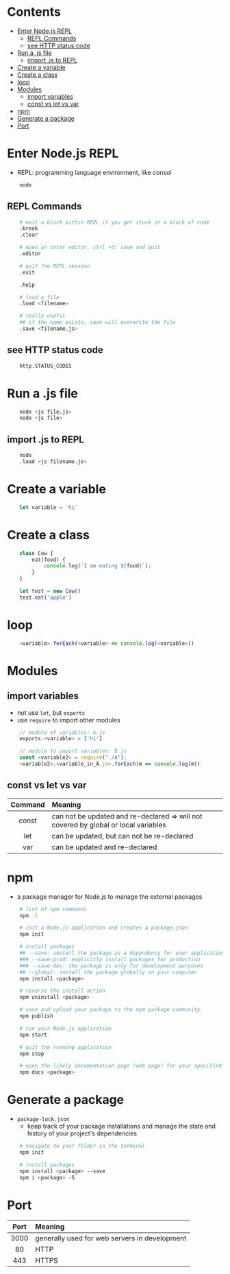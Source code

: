 <!-- omit in toc -->
# Contents
- [Enter Node.js REPL](#enter-nodejs-repl)
  - [REPL Commands](#repl-commands)
  - [see HTTP status code](#see-http-status-code)
- [Run a .js file](#run-a-js-file)
  - [import .js to REPL](#import-js-to-repl)
- [Create a variable](#create-a-variable)
- [Create a class](#create-a-class)
- [loop](#loop)
- [Modules](#modules)
  - [import variables](#import-variables)
  - [const vs let vs var](#const-vs-let-vs-var)
- [npm](#npm)
- [Generate a package](#generate-a-package)
- [Port](#port)



# Enter Node.js REPL
* REPL: programming language environment, like consol
```bash
    node
```
## REPL Commands
```bash
    # exit a block within REPL if you get stuck in a block of code
    .break
    .clear

    # open an inter editor, ctrl +d: save and quit 
    .editor

    # quit the REPL session
    .exit

    .help

    # load a file
    .load <filename>

    # really useful
    ## if the name exists, save will overwrite the file
    .save <filename.js>

```
## see HTTP status code
```bash
    http.STATUS_CODES

```


# Run a .js file
```bash
    node <js file.js>
    node <js file>


```
## import .js to REPL
```bash
    node
    .load <js filename.js>

```

# Create a variable
```javascript
    let variable = 'hi'
```

# Create a class
```javascript
    class Cow {
        eat(food) {
            console.log(`I am eating ${food}`);
        }
    }

    let test = new Cow()
    test.eat('apple')

```

# loop
```javascript
    <variable>.forEach(<variable> => console.log(<variable>))

```

# Modules
## import variables
* not use `let`, but `exports`
* use `require` to import other modules

```javascript
    // module of variables: A.js
    exports.<variable> = ['hi']

    // module to import variables: B.js
    const <variable2> = require("./A");
    <variable2>.<variable_in_A.js>.forEach(m => console.log(m))
```
## const vs let vs var
|Command|Meaning|
|:---:|:---|
|const|can not be updated and re-declared => will not covered by global or local variables|
|let|can be updated, but can not be re-declared|
|var|can be updated and re-declared|


# npm
* a package manager for Node.js to manage the external packages

```bash
    # list of npm commands
    npm -l

    # init a Node.js application and creates a package.json
    npm init 

    # install packages
    ## --save: install the package as a dependency for your application
    ### --save-prod: explicitly install packages for production
    ### --save-dev: the package is only for development purposes
    ## --global: install the package globally on your computer 
    npm install <package>

    # reverse the install action
    npm uninstall <package>

    # save and upload your package to the npm package community
    npm publish

    # run your Node.js application
    npm start

    # quit the running application
    npm stop

    # open the likely documentation page (web page) for your specified package 
    npm docs <package>


```

# Generate a package
* `package-lock.json`
  * keep track of your package installations and manage the state and history of your project's dependencies
```bash
    # navigate to your folder in the terminal
    npm init

    # install packages
    npm install <package> --save
    npm i <package> -S

```

# Port
|Port|Meaning|
|:---:|:---|
|3000|generally used for web servers in development|
|80|HTTP|
|443|HTTPS|